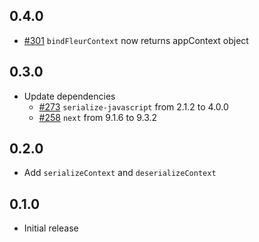 ## 0.4.0
- [#301](https://github.com/fleur-js/fleur/pull/301) `bindFleurContext` now returns appContext object

## 0.3.0

- Update dependencies
  - [#273](https://github.com/fleur-js/fleur/pull/273) `serialize-javascript` from 2.1.2 to 4.0.0
  - [#258](https://github.com/fleur-js/fleur/pull/258) `next` from 9.1.6 to 9.3.2

## 0.2.0

- Add `serializeContext` and `deserializeContext`

## 0.1.0

- Initial release
